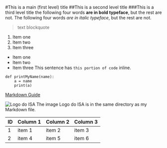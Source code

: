 #This is a main (first level) title
##This is a second level title
###This is a third level title
the following four words **are in bold typeface**, but the rest are not.
The following four words *are in italic typeface*, but the rest are not.
> text blockquote
1. Item one
2. Item two
3. Item three
- Item one
- Item two
- Item three
This sentence has `this portion of code` inline.
```
def printMyName(name):
    a = name
    print(a)
````
[Markdown Guide](https://www.markdownguide.org/)


![Logo do ISA](Logo_ISA.png)
The image Logo do ISA is in the same directory as my Markdown file.

|ID| Column 1| Column 2| Column 3|
|--|---------|---------|---------|
|1 | item 1  | item 2  | item 3  |
|2 | item 4  | item 5  | item 6  |


